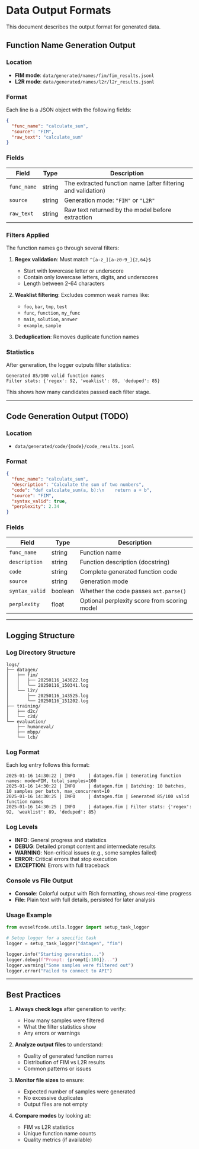 # Data Output Formats

This document describes the output format for generated data.

## Function Name Generation Output

### Location
- **FIM mode**: `data/generated/names/fim/fim_results.jsonl`
- **L2R mode**: `data/generated/names/l2r/l2r_results.jsonl`

### Format
Each line is a JSON object with the following fields:

```json
{
  "func_name": "calculate_sum",
  "source": "FIM",
  "raw_text": "calculate_sum"
}
```

### Fields

| Field | Type | Description |
|-------|------|-------------|
| `func_name` | string | The extracted function name (after filtering and validation) |
| `source` | string | Generation mode: `"FIM"` or `"L2R"` |
| `raw_text` | string | Raw text returned by the model before extraction |

### Filters Applied

The function names go through several filters:

1. **Regex validation**: Must match `^[a-z_][a-z0-9_]{2,64}$`
   - Start with lowercase letter or underscore
   - Contain only lowercase letters, digits, and underscores
   - Length between 2-64 characters

2. **Weaklist filtering**: Excludes common weak names like:
   - `foo`, `bar`, `tmp`, `test`
   - `func`, `function`, `my_func`
   - `main`, `solution`, `answer`
   - `example`, `sample`

3. **Deduplication**: Removes duplicate function names

### Statistics

After generation, the logger outputs filter statistics:
```
Generated 85/100 valid function names
Filter stats: {'regex': 92, 'weaklist': 89, 'deduped': 85}
```

This shows how many candidates passed each filter stage.

---

## Code Generation Output (TODO)

### Location
- `data/generated/code/{mode}/code_results.jsonl`

### Format
```json
{
  "func_name": "calculate_sum",
  "description": "Calculate the sum of two numbers",
  "code": "def calculate_sum(a, b):\n    return a + b",
  "source": "FIM",
  "syntax_valid": true,
  "perplexity": 2.34
}
```

### Fields

| Field | Type | Description |
|-------|------|-------------|
| `func_name` | string | Function name |
| `description` | string | Function description (docstring) |
| `code` | string | Complete generated function code |
| `source` | string | Generation mode |
| `syntax_valid` | boolean | Whether the code passes `ast.parse()` |
| `perplexity` | float | Optional perplexity score from scoring model |

---

## Logging Structure

### Log Directory Structure

```
logs/
├── datagen/
│   ├── fim/
│   │   ├── 20250116_143022.log
│   │   └── 20250116_150341.log
│   └── l2r/
│       ├── 20250116_143525.log
│       └── 20250116_151202.log
├── training/
│   ├── d2c/
│   └── c2d/
└── evaluation/
    ├── humaneval/
    ├── mbpp/
    └── lcb/
```

### Log Format

Each log entry follows this format:
```
2025-01-16 14:30:22 | INFO     | datagen.fim | Generating function names: mode=FIM, total_samples=100
2025-01-16 14:30:22 | INFO     | datagen.fim | Batching: 10 batches, 10 samples per batch, max_concurrent=10
2025-01-16 14:30:25 | INFO     | datagen.fim | Generated 85/100 valid function names
2025-01-16 14:30:25 | INFO     | datagen.fim | Filter stats: {'regex': 92, 'weaklist': 89, 'deduped': 85}
```

### Log Levels

- **INFO**: General progress and statistics
- **DEBUG**: Detailed prompt content and intermediate results
- **WARNING**: Non-critical issues (e.g., some samples failed)
- **ERROR**: Critical errors that stop execution
- **EXCEPTION**: Errors with full traceback

### Console vs File Output

- **Console**: Colorful output with Rich formatting, shows real-time progress
- **File**: Plain text with full details, persisted for later analysis

### Usage Example

```python
from evoselfcode.utils.logger import setup_task_logger

# Setup logger for a specific task
logger = setup_task_logger("datagen", "fim")

logger.info("Starting generation...")
logger.debug(f"Prompt: {prompt[:100]}...")
logger.warning("Some samples were filtered out")
logger.error("Failed to connect to API")
```

---

## Best Practices

1. **Always check logs** after generation to verify:
   - How many samples were filtered
   - What the filter statistics show
   - Any errors or warnings

2. **Analyze output files** to understand:
   - Quality of generated function names
   - Distribution of FIM vs L2R results
   - Common patterns or issues

3. **Monitor file sizes** to ensure:
   - Expected number of samples were generated
   - No excessive duplicates
   - Output files are not empty

4. **Compare modes** by looking at:
   - FIM vs L2R statistics
   - Unique function name counts
   - Quality metrics (if available)

